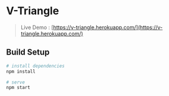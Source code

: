 # V-Triangle

> Live Demo : [https://v-triangle.herokuapp.com/](https://v-triangle.herokuapp.com/)

## Build Setup

``` bash
# install dependencies
npm install

# serve
npm start
```
